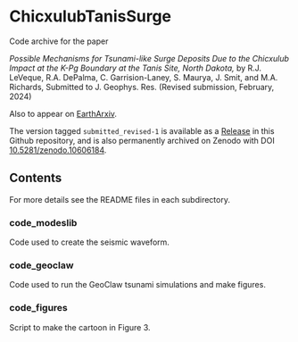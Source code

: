 # ChicxulubTanisSurge

Code archive for the paper

*Possible Mechanisms for Tsunami-like Surge Deposits Due to the
Chicxulub Impact at the K-Pg Boundary at the Tanis Site, North Dakota,*
by R.J. LeVeque, R.A. DePalma, C. Garrision-Laney,  S. Maurya, J. Smit, and M.A. Richards,
Submitted to J. Geophys. Res.
(Revised submission, February, 2024)

Also to appear on [EarthArxiv](https://eartharxiv.org/).

The version tagged `submitted_revised-1` is available as a [Release](https://github.com/rjleveque/ChicxulubTanisSurge/releases) in this Github repository, and is also permanently archived on Zenodo with DOI [10.5281/zenodo.10606184](https://zenodo.org/doi/10.5281/zenodo.10606184).


## Contents

For more details see the README files in each subdirectory.

### code_modeslib

Code used to create the seismic waveform.

### code_geoclaw

Code used to run the GeoClaw tsunami simulations and make figures.

### code_figures

Script to make the cartoon in Figure 3.
